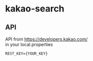 # kakao-search

## API
API from https://developers.kakao.com/  
in your local.properties

```
REST_KEY={YOUR_KEY}
```
